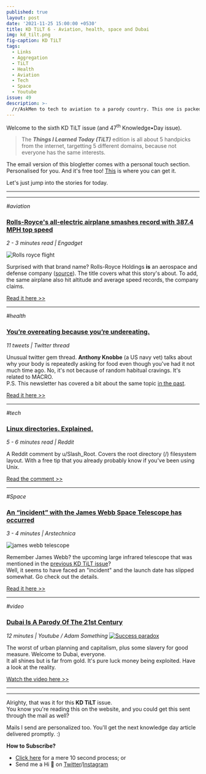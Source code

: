```yaml
---
published: true
layout: post
date: '2021-11-25 15:00:00 +0530'
title: KD TiLT 6 - Aviation, health, space and Dubai
img: kd_tilt.png
fig-caption: KD TiLT
tags:
  - Links
  - Aggregation
  - TiLT
  - Health
  - Aviation
  - Tech
  - Space
  - Youtube
issue: 49
description: >-
  /r/AskMen to tech to aviation to a parody country. This one is packed with stories.
---
```

Welcome to the sixth KD TiLT issue (and 47<sup>th</sup> Knowledge•Day issue).  

> The **_Things I Learned Today (TiLT)_** edition is all about 5 handpicks from the internet, targetting 5 different domains, because not everyone has the same interests.  

The email version of this blogletter comes with a personal touch section. Personalised for you. And it's free too! [This](https://knowledgeday.in/signup/) is where you can get it.  

Let's just jump into the stories for today.

-----
-----

_#aviation_
### [Rolls-Royce's all-electric airplane smashes record with 387.4 MPH top speed](https://www.engadget.com/rolls-royces-all-electric-airplane-hits-a-record-3874-mph-top-speed-082803118.html?utm_source=knowledgeday_newsletter)
_2 - 3 minutes read | Engadget_

![Rolls royce flight](https://s.yimg.com/uu/api/res/1.2/TLZdwfeyJ08M.Kpn5rSV9A--~B/Zmk9ZmlsbDtoPTQ1MDt3PTY3NTthcHBpZD15dGFjaHlvbg--/https://s.yimg.com/os/creatr-uploaded-images/2021-11/2e546400-4b67-11ec-baef-325cfe687e6d.cf.webp)  

Surprised with that brand name? Rolls-Royce Holdings **is** an aerospace and defense company ([source](https://en.wikipedia.org/wiki/Rolls-Royce_Holdings)). The title covers what this story's about. To add, the same airplane also hit altitude and average speed records, the company claims.  

[Read it here >>](https://www.engadget.com/rolls-royces-all-electric-airplane-hits-a-record-3874-mph-top-speed-082803118.html?utm_source=knowledgeday_newsletter)   

--------

_#health_
### [You’re overeating because you’re undereating.](https://twitter.com/anthonysramblin/status/1463146351626231809?t=6TtfwwvagIWrkX54XN5Suw&s=09&utm_source=knowledgeday_newsletter)
_11 tweets | Twitter thread_

Unusual twitter gem thread. **Anthony Knobbe** (a US navy vet) talks about why your body is repeatedly asking for food even though you've had it not much time ago. No, it's not because of random habitual cravings. It's related to MACRO.  
P.S. This newsletter has covered a bit about the same topic [in the past](https://www.getrevue.co/profile/KnowledgeDay/issues/it-s-not-about-nutella-knowledge-day-252574).  

[Read it here >>](https://twitter.com/anthonysramblin/status/1463146351626231809?t=6TtfwwvagIWrkX54XN5Suw&s=09&utm_source=knowledgeday_newsletter)  

--------

_#tech_
### [Linux directories. Explained.](https://www.reddit.com/r/AskMen/comments/qqnr8a/in_a_room_of_10_people_what_would_you_bet_you/hk390a8/?utm_source=knowledgeday_newsletter)
_5 - 6 minutes read | Reddit_

A Reddit comment by u/Slash_Root. Covers the root directory (/) filesystem layout. With a free tip that you already probably know if you've been using Unix.  

[Read the comment >>](https://www.reddit.com/r/AskMen/comments/qqnr8a/in_a_room_of_10_people_what_would_you_bet_you/hk390a8/?utm_source=knowledgeday_newsletter)

--------

_#Space_
### [An “incident” with the James Webb Space Telescope has occurred](https://arstechnica.com/science/2021/11/an-incident-with-the-james-webb-space-telescope-has-occurred/?utm_source=knowledgeday_newsletter)
_3 - 4 minutes | Arstechnica_

![james webb telescope](https://cdn.arstechnica.net/wp-content/uploads/2020/05/509902main_heaveymetal-img2-orig-800x532.jpg)

Remember James Webb? the upcoming large infrared telescope that was mentioned in the [previous KD TiLT issue](https://knowledgeday.in/tilt-five/?utm_source=knowledgeday_newsletter)?  
Well, it seems to have faced an "incident" and the launch date has slipped somewhat. Go check out the details.  

[Read it here >>](https://arstechnica.com/science/2021/11/an-incident-with-the-james-webb-space-telescope-has-occurred/?utm_source=knowledgeday_newsletter)

------

_#video_
### [Dubai Is A Parody Of The 21st Century](https://www.youtube.com/watch?v=tJuqe6sre2I?utm_source=knowledgeday_newsletter)
_12 minutes | Youtube / Adam Something_
[![Success paradox](https://img.youtube.com/vi/tJuqe6sre2I/sddefault.jpg)](https://www.youtube.com/watch?v=tJuqe6sre2I?utm_source=knowledgeday_newsletter)

The worst of urban planning and capitalism, plus some slavery for good measure. Welcome to Dubai, everyone.  
It all shines but is far from gold. It's pure luck money being exploited. Have a look at the reality.  

[Watch the video here >>](https://www.youtube.com/watch?v=tJuqe6sre2I?utm_source=knowledgeday_newsletter)  

------
------

Alrighty, that was it for this **KD TiLT** issue.   
You know you're reading this on the website, and you could get this sent through the mail as well?  

Mails I send are personalized too. You'll get the next knowledge day article delivered promptly. :)  

**How to Subscribe?**  
- [Click here](https://knowledgeday.in/signup/) for a mere 10 second process; or    
- Send me a Hi 👋  on [Twitter](https://twitter.com/knowledgedaynl)/[Instagram](http://instagram.com/knowledgedaynl)  
